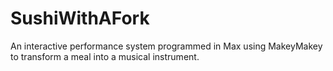 # SushiWithAFork
An interactive performance system programmed in Max using MakeyMakey to transform a meal into a musical instrument.
